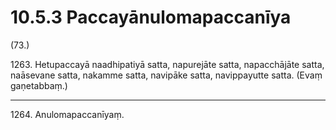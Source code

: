 

# 10.5.3 Paccayānulomapaccanīya




(73.)

1263\. Hetupaccayā naadhipatiyā satta, napurejāte satta, napacchājāte satta, naāsevane satta, nakamme satta, navipāke satta, navippayutte satta. (Evaṃ gaṇetabbaṃ.)

---

1264\. Anulomapaccanīyaṃ.





